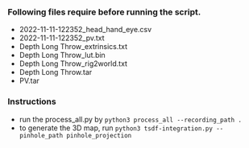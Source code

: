 ### Following files require before running the script.
- 2022-11-11-122352_head_hand_eye.csv
- 2022-11-11-122352_pv.txt
- Depth Long Throw_extrinsics.txt
- Depth Long Throw_lut.bin
- Depth Long Throw_rig2world.txt
- Depth Long Throw.tar
- PV.tar

### Instructions
- run the process_all.py by `python3 process_all --recording_path .`
- to generate the 3D map, run `python3 tsdf-integration.py --pinhole_path pinhole_projection`
